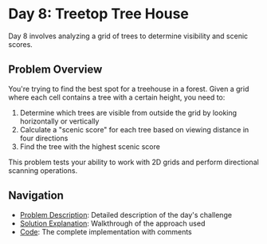 # Day 8: Treetop Tree House

Day 8 involves analyzing a grid of trees to determine visibility and scenic scores.

## Problem Overview

You're trying to find the best spot for a treehouse in a forest. Given a grid where each cell contains a tree with a certain height, you need to:

1. Determine which trees are visible from outside the grid by looking horizontally or vertically
2. Calculate a "scenic score" for each tree based on viewing distance in four directions
3. Find the tree with the highest scenic score

This problem tests your ability to work with 2D grids and perform directional scanning operations.

## Navigation

- [Problem Description](./problem.md): Detailed description of the day's challenge
- [Solution Explanation](./solution.md): Walkthrough of the approach used
- [Code](./code.md): The complete implementation with comments